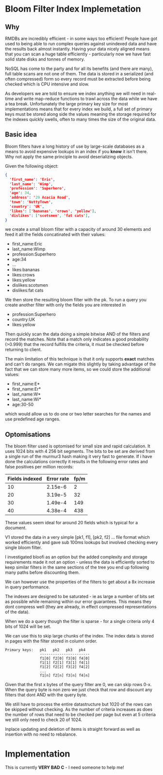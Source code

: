 # Bloom Filter Index Implemetation

## Why

RMDBs are incredibly efficient - in some ways too efficient!  People have got used to being able to run complex queries against unindexed data and have the results back almost instantly.  Having your data nicely aligned means that you can scan a huge table efficiently - particularly now we have fast solid state disks and tonnes of memory.

NoSQL has come to the party and for all its benefits (and there are many), full table scans are not one of them.  The data is stored in a serialized (and often compressed) form so every record must be extracted before being checked which is CPU intensive and slow.

As developers we are told to ensure we index anything we will need in real-time and write map-reduce functions to trawl across the data while we have a tea break.  Unfortunately the large primary key size for most implementations means that for every index we build, a full set of primary keys must be stored along side the values meaning the storage required for the indexes quickly swells, often to many times the size of the original data.

## Basic idea

Bloom filters have a long history of use by large-scale databases as a means to avoid expensive lookups in an index if you **know** it isn't there.  Why not apply the same principle to avoid deserializing objects.

Given the following object:

```json
{
  'first_name': 'Eric',
  'last_name': 'Wimp',
  'profession': 'Superhero',
  'age': 34,
  'address': '29 Acacia Road',
  'town': 'NuttyTown',
  'country': 'UK',
  'likes': ['bananas', 'crows', 'yellow'],
  'dislikes': ['scotsmen', 'fat cats'],
}
```

we create a small bloom filter with a capacity of around 30 elements and feed it all the fields concatinated with their values:

* first_name:Eric
* last_name:Wimp
* profession:Superhero
* age:34
* ...
* likes:bananas
* likes:crows
* likes:yellow
* dislikes:scotsmen
* dislikes:fat cats

We then store the resulting bloom filter with the pk.  To run a query you create another filter with only the fields you are interested in

* profession:Superhero
* country:UK
* likes:yellow

Then quickly scan the data doing a simple bitwise AND of the filters and record the matches.  Note that a match only indicates a good probability (>0.999) that the record fulfills the criteria, it must be checked before returning to client.

The main limitation of this technique is that it only supports **exact** matches and can't do ranges.  We can migate this slightly by taking advantage of the fact that we can store many more items, so we could store the additional values:

* first_name:E*
* first_name:Er*
* last_name:W*
* last_name:Wi*
* age:30-50

which would allow us to do one or two letter searches for the names and use predefined age ranges.

## Optomisations

The bloom filter used is optomised for small size and rapid calculation.  It uses 1024 bits with 4 256 bit segments.  The bits to be set are derived from a single run of the murmur3 hash making it very fast to generate.  If i have done the calculations correctly it results in the following error rates and false positives per million records:

Fields indexed | Error rate | fp/m
-------------- | ---------- | ----
10             | 2.15e-6    | 2
20             | 3.19e-5    | 32
30             | 1.49e-4    | 149
40             | 4.38e-4    | 438

These values seem ideal for around 20 fields which is typical for a document.

V1 stored the data in a very simple [pk1, f1], [pk2, f2] ... file format which worked efficiently and gave sub 100ms lookups but involved checking every single bloom filter.

I investigated bloofi as an option but the added complexity and storage requirements made it not an option - unless the data is efficiently sorted to keep similar filters in the same sections of the tree you end up following many paths before discounting them.

We can however use the properties of the filters to get about a 8x increase in query performance. 

The indexes are designed to be saturated - ie as large a number of bits set as possible while remaining within our error guarantees.  This means they dont compress well (they are already, in effect compressed representations of the data).

When we do a query though the filter is sparse - for a single criteria only 4 bits of 1024 will be set.

We can use this to skip large chunks of the index.  The index data is stored in pages with the filter stored in column order.

    Primary keys:   pk1   pk2   pk3   pk4
                    -----------------------
                    f1[0] f2[0] f3[0] f4[0]
                    f1[1] f2[1] f3[1] f4[1]
                    f1[2] f2[2] f3[2] f4[2]
                    ...
                    f1[n] f2[n] f3[n] f4[n]

Given that the first x bytes of the query filter are 0, we can skip rows 0-x. When the query byte is non zero we just check that row and discount any filters that dont AND with the query byte.

We still have to process the entire datastructure but 1020 of the rows can be skipped without checking. As the number of criteria increases as does the number of rows that need to be checked per page but even at 5 criteria we still only need to check 20 of 1024.

Inplace updating and deletion of items is straight forward as well as insertion with no need to rebalance.

# Implementation

This is currently **VERY BAD C** - I need someone to help me!
